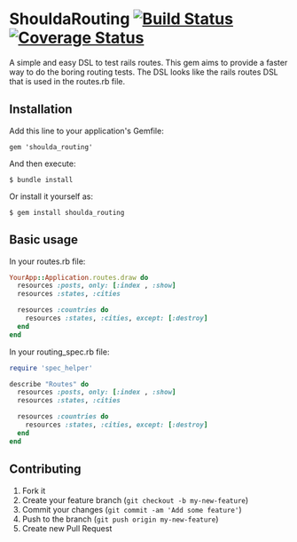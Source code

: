 # ShouldaRouting [![Build Status](https://travis-ci.org/alejandrogutierrez/shoulda_routing.png?branch=master)](https://travis-ci.org/alejandrogutierrez/shoulda_routing) [![Coverage Status](https://coveralls.io/repos/alejandrogutierrez/shoulda_routing/badge.png)](https://coveralls.io/r/alejandrogutierrez/shoulda_routing)

A simple and easy DSL to test rails routes. This gem aims to provide a faster way to do the boring routing tests. The DSL looks like the rails routes DSL that is used in the routes.rb file.

## Installation

Add this line to your application's Gemfile:

    gem 'shoulda_routing'

And then execute:

    $ bundle install

Or install it yourself as:

    $ gem install shoulda_routing

## Basic usage

In your routes.rb file:

```ruby
YourApp::Application.routes.draw do
  resources :posts, only: [:index , :show]
  resources :states, :cities

  resources :countries do
    resources :states, :cities, except: [:destroy]
  end
end
```

In your routing_spec.rb file:

```ruby
require 'spec_helper'

describe "Routes" do
  resources :posts, only: [:index , :show]
  resources :states, :cities

  resources :countries do
    resources :states, :cities, except: [:destroy]
  end
end
```

## Contributing

1. Fork it
2. Create your feature branch (`git checkout -b my-new-feature`)
3. Commit your changes (`git commit -am 'Add some feature'`)
4. Push to the branch (`git push origin my-new-feature`)
5. Create new Pull Request

